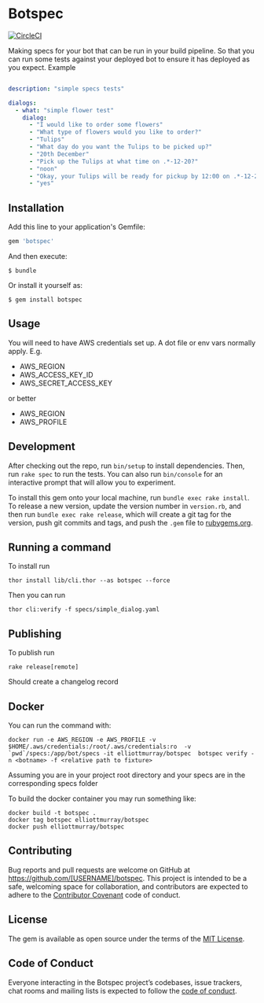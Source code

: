 # Botspec

[![CircleCI](https://circleci.com/gh/elliottmurray/botspec/tree/master.svg?style=svg)](https://circleci.com/gh/elliottmurray/botspec/tree/master)

Making specs for your bot that can be run in your build pipeline. So that you can run some tests against your deployed bot to ensure it has deployed as you expect. Example
```yaml

description: "simple specs tests"

dialogs:
  - what: "simple flower test"
    dialog:
      - "I would like to order some flowers"
      - "What type of flowers would you like to order?"
      - "Tulips"
      - "What day do you want the Tulips to be picked up?"
      - "20th December"
      - "Pick up the Tulips at what time on .*-12-20?"
      - "noon"
      - "Okay, your Tulips will be ready for pickup by 12:00 on .*-12-20.  Does this sound okay?"
      - "yes"

```

## Installation

Add this line to your application's Gemfile:

```ruby
gem 'botspec'
```

And then execute:

    $ bundle

Or install it yourself as:

    $ gem install botspec

## Usage

You will need to have AWS credentials set up. A dot file or env vars normally apply. E.g.
* AWS_REGION
* AWS_ACCESS_KEY_ID
* AWS_SECRET_ACCESS_KEY

or better
* AWS_REGION
* AWS_PROFILE

## Development

After checking out the repo, run `bin/setup` to install dependencies. Then, run `rake spec` to run the tests. You can also run `bin/console` for an interactive prompt that will allow you to experiment.

To install this gem onto your local machine, run `bundle exec rake install`. To release a new version, update the version number in `version.rb`, and then run `bundle exec rake release`, which will create a git tag for the version, push git commits and tags, and push the `.gem` file to [rubygems.org](https://rubygems.org).

## Running a command
To install run
```
thor install lib/cli.thor --as botspec --force
```
Then you can run

```
thor cli:verify -f specs/simple_dialog.yaml
```


## Publishing
To publish run
```
rake release[remote]
```

Should create a changelog record

## Docker
You can run the command with:
```
docker run -e AWS_REGION -e AWS_PROFILE -v $HOME/.aws/credentials:/root/.aws/credentials:ro  -v `pwd`/specs:/app/bot/specs -it elliottmurray/botspec  botspec verify -n <botname> -f <relative path to fixture>
```

Assuming you are in your project root directory and your specs are in the corresponding specs folder

To build the docker container you may run something like:
```
docker build -t botspec .
docker tag botspec elliottmurray/botspec
docker push elliottmurray/botspec

```



## Contributing

Bug reports and pull requests are welcome on GitHub at https://github.com/[USERNAME]/botspec. This project is intended to be a safe, welcoming space for collaboration, and contributors are expected to adhere to the [Contributor Covenant](http://contributor-covenant.org) code of conduct.

## License

The gem is available as open source under the terms of the [MIT License](https://opensource.org/licenses/MIT).

## Code of Conduct

Everyone interacting in the Botspec project’s codebases, issue trackers, chat rooms and mailing lists is expected to follow the [code of conduct](https://github.com/[USERNAME]/botspec/blob/master/CODE_OF_CONDUCT.md).
